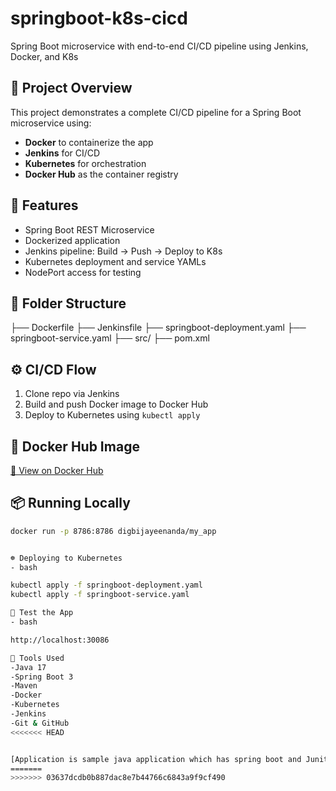 # springboot-k8s-cicd
Spring Boot microservice with end-to-end CI/CD pipeline using Jenkins, Docker, and K8s

## 📌 Project Overview
This project demonstrates a complete CI/CD pipeline for a Spring Boot microservice using:
- **Docker** to containerize the app
- **Jenkins** for CI/CD
- **Kubernetes** for orchestration
- **Docker Hub** as the container registry

## 🚀 Features
- Spring Boot REST Microservice
- Dockerized application
- Jenkins pipeline: Build → Push → Deploy to K8s
- Kubernetes deployment and service YAMLs
- NodePort access for testing

## 🧱 Folder Structure

├── Dockerfile
├── Jenkinsfile
├── springboot-deployment.yaml
├── springboot-service.yaml
├── src/
├── pom.xml


## ⚙️ CI/CD Flow
1. Clone repo via Jenkins
2. Build and push Docker image to Docker Hub
3. Deploy to Kubernetes using `kubectl apply`

## 🐳 Docker Hub Image
[🔗 View on Docker Hub](https://hub.docker.com/r/digbijayeenanda/my_app)

## 📦 Running Locally
```bash
docker run -p 8786:8786 digbijayeenanda/my_app


☸️ Deploying to Kubernetes
- bash

kubectl apply -f springboot-deployment.yaml
kubectl apply -f springboot-service.yaml

🧪 Test the App
- bash

http://localhost:30086

🧰 Tools Used
-Java 17
-Spring Boot 3
-Maven
-Docker
-Kubernetes
-Jenkins
-Git & GitHub
<<<<<<< HEAD


[Application is sample java application which has spring boot and Junit tests for one microservice.]
=======
>>>>>>> 03637dcdb0b887dac8e7b44766c6843a9f9cf490
